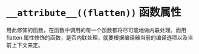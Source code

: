 # `__attribute__((flatten))` 函数属性
用此修饰的函数，在函数中调用的每一个函数都将尽可能地做内联处理。而用flatten 属性修饰的函数，是否内联处理，就要根据编译器当前的编译选项以及当前上下文来定。

